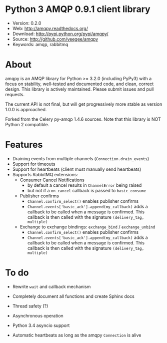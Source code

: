 Python 3 AMQP 0.9.1 client library
==================================

* Version: 0.2.0
* Web: http://amqpy.readthedocs.org/
* Download: http://pypi.python.org/pypi/amqpy/
* Source: http://github.com/veegee/amqpy
* Keywords: amqp, rabbitmq

About
=====

amqpy is an AMQP library for Python >= 3.2.0 (including PyPy3) with a focus on
stability, well-tested and documented code, and clean, correct design. This
library is actively maintained. Please submit issues and pull requests.

The current API is not final, but will get progressively more stable as version
1.0.0 is approached.

Forked from the Celery py-amqp 1.4.6 sources. Note that this library is NOT
Python 2 compatible.


Features
========

* Draining events from multiple channels (`Connection.drain_events`)
* Support for timeouts
* Support for heartbeats (client must manually send heartbeats)
* Supports RabbitMQ extensions:
    * Consumer Cancel Notifications
        * by default a cancel results in `ChannelError` being raised
        * but not if a `on_cancel` callback is passed to `basic_consume`
    * Publisher confirms
        * `Channel.confirm_select()` enables publisher confirms
        * `Channel.events['basic_ack'].append(my_callback)` adds a callback to
          be called when a message is confirmed. This callback is then called
          with the signature `(delivery_tag, multiple)`
    * Exchange to exchange bindings: `exchange_bind` / `exchange_unbind`
        * `Channel.confirm_select()` enables publisher confirms
        * `Channel.events['basic_ack'].append(my_callback)` adds a callback to
          be called when a message is confirmed. This callback is then called
          with the signature `(delivery_tag, multiple)`

To do
=====

* Rewrite `wait` and callback mechanism
* Completely document all functions and create Sphinx docs

* Thread safety (?)
* Asynchronous operation
* Python 3.4 asyncio support
* Automatic heartbeats as long as the amqpy `Connection` is alive
